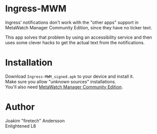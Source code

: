 Ingress-MWM
===========
Ingress' notifications don't work with the "other apps" support in MetaWatch
Manager Community Edition, since they have no ticker text.

This app solves that problem by using an accessibility service and then uses
some clever hacks to get the actual text from the notifications.

Installation
============
Download `Ingress-MWM_signed.apk` to your device and install it.  
Make sure you allow "unknown sources" installations.  
You'll also need [MetaWatch Manager Community Edition](https://play.google.com/store/apps/details?id=org.metawatch.communityedition).

Author
======
Joakim "firetech" Andersson  
Enlightened L8
